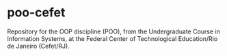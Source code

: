 # poo-cefet

Repository for the OOP discipline (POO), from the Undergraduate Course in Information Systems, at the Federal Center of Technological Education/Rio de Janeiro (Cefet/RJ).
